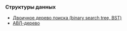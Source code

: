 ### Структуры данных
- [Двоичное дерево поиска (binary search tree, BST)](Trees/BST)
- [АВЛ-дерево](Trees/AVL)
